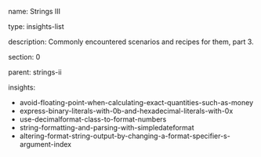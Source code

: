 name: Strings III

type: insights-list

description: Commonly encountered scenarios and recipes for them, part 3.

section: 0

parent: strings-ii

insights:
  - avoid-floating-point-when-calculating-exact-quantities-such-as-money
  - express-binary-literals-with-0b-and-hexadecimal-literals-with-0x
  - use-decimalformat-class-to-format-numbers
  - string-formatting-and-parsing-with-simpledateformat
  - altering-format-string-output-by-changing-a-format-specifier-s-argument-index
